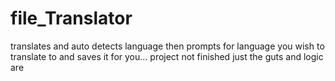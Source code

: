 # file_Translator
translates and auto detects language then prompts for language you wish to translate to and saves it 
for you... project not finished just the guts and logic are
